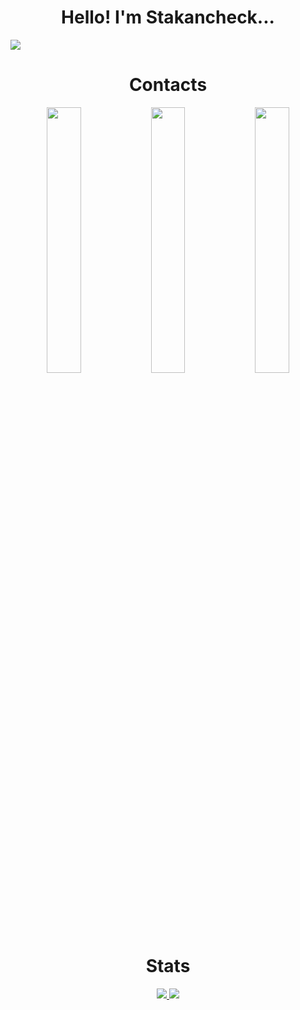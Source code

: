 <h1 align="center" >Hello! I'm Stakancheck...</h1>

<img src="https://github.com/stakancheck/Stakancheck/assets/49817414/bc5b7e8d-d412-433a-81ab-2b005fd89fda">
<br>

<h1 align="center" >Contacts</h1>

<p align="center">
  <a href="mailto:stakancheck@gmail.com"><img width="33%" src="https://github.com/stakancheck/Stakancheck/assets/49817414/35722266-d432-40a9-9d91-0423f6debc72"></a><a href="https://t.me/stakancheck"><img width="33%" src="https://github.com/stakancheck/Stakancheck/assets/49817414/eb410d01-f577-4629-af5c-23b9c904495c"></a><a href="https://stakancheck.github.io/"><img width="33%" src="https://github.com/stakancheck/Stakancheck/assets/49817414/7095f74b-0ff5-4d16-8bc5-8f7fb796a046"></a>
</p>
<br>


<h1 align="center" >Stats</h1>
<p align="center">
  <a href="https://github.com/stakancheck" >
    <img src="https://github-readme-stats.vercel.app/api?username=stakancheck&show_icons=true&theme=tokyonight&bg_color=0F0F0F&icon_color=53D2CF&text_color=F2F2F2&title_color=53D2CF&border_radius=10&count_private=true&show_icons=true&card_width=970px&include_all_commits=true" />
    <img src="https://github-readme-stats.vercel.app/api/top-langs/?username=stakancheck&layout=compact&theme=tokyonight&bg_color=0F0F0F&icon_color=53D2CF&text_color=F2F2F2&title_color=53D2CF&border_radius=10&card_width=920px" />
  </a>
</p>
<br>
